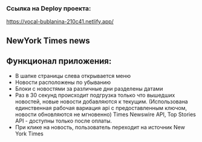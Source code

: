 ### Ссылка на Deploy проекта: 
https://vocal-bublanina-210c41.netlify.app/
## NewYork Times news

## Функционал приложения:

- В шапке страницы слева открывается меню
- Новости расположены по убыванию
- Блоки с новостями за различные дни разделены датами
- Раз в 30 секунд происходит подгрузка только что вышедших новостей, новые новости добавляются к текущим.
(Использована единственная рабочая вариация api с предоставленным ключом, новости обновляются не мгновенно)
Times Newswire API, Top Stories API - доступны только после оплаты.
- При клике на новость, пользователь переходит на источник New York Times





